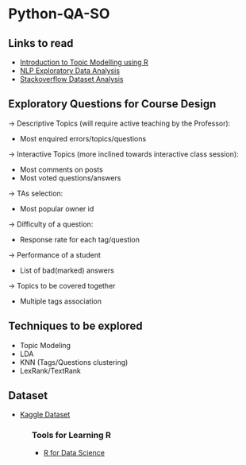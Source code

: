 # Python-QA-SO

## Links to read
<ul>
<li><a href = "https://eight2late.wordpress.com/2015/09/29/a-gentle-introduction-to-topic-modeling-using-r/" >Introduction to Topic Modelling using R</a> </li>
<li><a href = "https://rpubs.com/fariz/NLP">NLP Exploratory Data Analysis</a></li>
  <li><a href = "http://www.analyticsforfun.com/2016/09/analyzing-stack-overflow-questions-and.html">Stackoverflow Dataset Analysis</a></li>
</ul>

## Exploratory Questions for Course Design
-> Descriptive Topics (will require active teaching by the Professor):
- Most enquired errors/topics/questions

-> Interactive Topics (more inclined towards interactive class session):
- Most comments on posts
- Most voted questions/answers

-> TAs selection:
- Most popular owner id

-> Difficulty of a question:
- Response rate for each tag/question

-> Performance of a student
- List of bad(marked) answers 

-> Topics to be covered together
- Multiple tags association

## Techniques to be explored
- Topic Modeling
- LDA
- KNN (Tags/Questions clustering)
- LexRank/TextRank

## Dataset
<ul>
<li><a href = "https://www.kaggle.com/stackoverflow/pythonquestions/data">Kaggle Dataset</a></li>
<ul>

### Tools for Learning R
<ul>
<li><a href = "http://r4ds.had.co.nz/">R for Data Science</a></li>
<ul>
